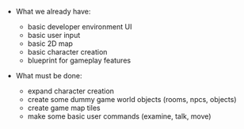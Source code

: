 - What we already have:
  - basic developer environment UI
  - basic user input
  - basic 2D map
  - basic character creation
  - blueprint for gameplay features

- What must be done:  
  - expand character creation
  - create some dummy game world objects (rooms, npcs, objects)
  - create game map tiles
  - make some basic user commands (examine, talk, move)
